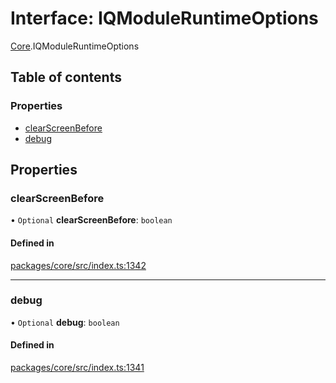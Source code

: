 # Interface: IQModuleRuntimeOptions

[Core](../modules/Core.md).IQModuleRuntimeOptions

## Table of contents

### Properties

- [clearScreenBefore](Core.IQModuleRuntimeOptions.md#clearscreenbefore)
- [debug](Core.IQModuleRuntimeOptions.md#debug)

## Properties

### clearScreenBefore

• `Optional` **clearScreenBefore**: `boolean`

#### Defined in

[packages/core/src/index.ts:1342](https://github.com/iniquitybbs/iniquity/blob/ec15de2/packages/core/src/index.ts#L1342)

___

### debug

• `Optional` **debug**: `boolean`

#### Defined in

[packages/core/src/index.ts:1341](https://github.com/iniquitybbs/iniquity/blob/ec15de2/packages/core/src/index.ts#L1341)
